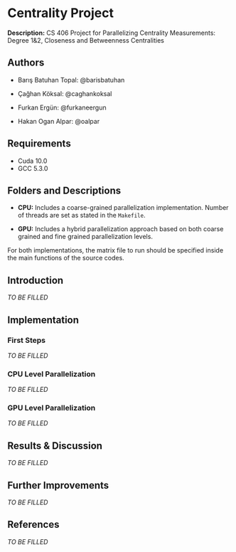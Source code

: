 # Centrality Project

**Description:** CS 406 Project for Parallelizing Centrality Measurements: Degree 1&amp;2, Closeness and Betweenness Centralities

## Authors

- Barış Batuhan Topal: @barisbatuhan

- Çağhan Köksal: @caghankoksal

- Furkan Ergün: @furkaneergun

- Hakan Ogan Alpar: @oalpar

## Requirements

- Cuda 10.0
- GCC 5.3.0

## Folders and Descriptions

- **CPU:** Includes a coarse-grained parallelization implementation. Number of threads are set as stated in the `Makefile`. 

- **GPU:** Includes a hybrid parallelization approach based on both coarse grained and fine grained parallelization levels. 

For both implementations, the matrix file to run should be specified inside the main functions of the source codes. 

## Introduction

*TO BE FILLED*

## Implementation

### First Steps

*TO BE FILLED*

### CPU Level Parallelization

*TO BE FILLED*

### GPU Level Parallelization

*TO BE FILLED*

## Results & Discussion

*TO BE FILLED*

## Further Improvements

*TO BE FILLED*

## References

*TO BE FILLED*


